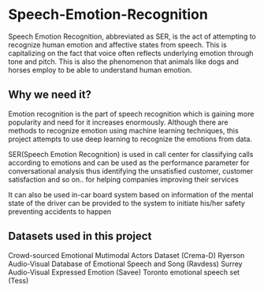 # Speech-Emotion-Recognition
Speech Emotion Recognition, abbreviated as SER, is the act of attempting to recognize human emotion and affective states from speech. This is capitalizing on the fact that voice often reflects underlying emotion through tone and pitch. This is also the phenomenon that animals like dogs and horses employ to be able to understand human emotion.

## Why we need it?
Emotion recognition is the part of speech recognition which is gaining more popularity and need for it increases enormously. Although there are methods to recognize emotion using machine learning techniques, this project attempts to use deep learning to recognize the emotions from data.

SER(Speech Emotion Recognition) is used in call center for classifying calls according to emotions and can be used as the performance parameter for conversational analysis thus identifying the unsatisfied customer, customer satisfaction and so on.. for helping companies improving their services

It can also be used in-car board system based on information of the mental state of the driver can be provided to the system to initiate his/her safety preventing accidents to happen

## Datasets used in this project
Crowd-sourced Emotional Mutimodal Actors Dataset (Crema-D)
Ryerson Audio-Visual Database of Emotional Speech and Song (Ravdess)
Surrey Audio-Visual Expressed Emotion (Savee)
Toronto emotional speech set (Tess)
